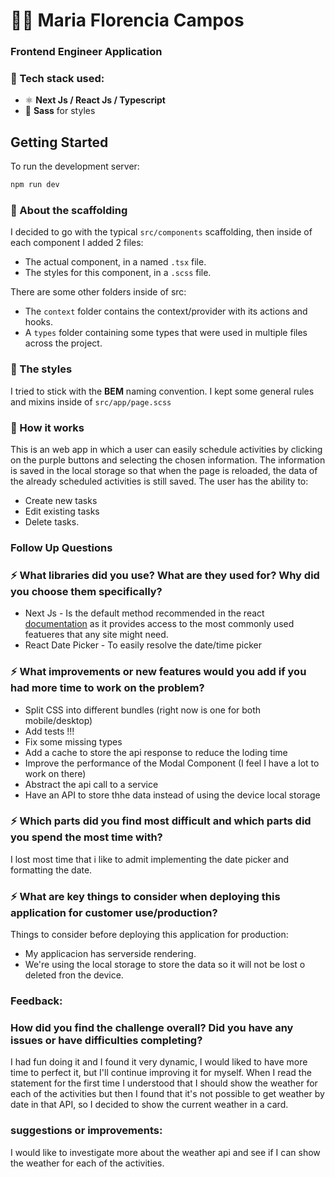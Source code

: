 # 🧑‍💻 Maria Florencia Campos

### Frontend Engineer Application

### 🔧 Tech stack used:

- ⚛️ **Next Js / React Js / Typescript**
- 💄 **Sass** for styles

## Getting Started

To run the development server:

```bash
npm run dev
```

### 📁 About the scaffolding

I decided to go with the typical `src/components` scaffolding, then inside of each component I added 2 files:

- The actual component, in a named `.tsx` file.
- The styles for this component, in a `.scss` file.

There are some other folders inside of src:

- The `context` folder contains the context/provider with its actions and hooks.
- A `types` folder containing some types that were used in multiple files across the project.

### 🎨 The styles

I tried to stick with the **BEM** naming convention.
I kept some general rules and mixins inside of `src/app/page.scss`

### 📝 How it works

This is an web app in which a user can easily schedule activities by clicking on the purple buttons and selecting the chosen information.
The information is saved in the local storage so that when the page is reloaded, the data of the already scheduled activities is still saved.
The user has the ability to:

- Create new tasks
- Edit existing tasks
- Delete tasks.

### Follow Up Questions

### ⚡️ What libraries did you use? What are they used for? Why did you choose them specifically?

- Next Js - Is the default method recommended in the react [documentation](https://react.dev/learn/start-a-new-react-project) as it provides access to the most commonly used featueres that any site might need.
- React Date Picker - To easily resolve the date/time picker

### ⚡️ What improvements or new features would you add if you had more time to work on the problem?

- Split CSS into different bundles (right now is one for both mobile/desktop)
- Add tests !!!
- Fix some missing types
- Add a cache to store the api response to reduce the loding time
- Improve the performance of the Modal Component (I feel I have a lot to work on there)
- Abstract the api call to a service
- Have an API to store thhe data instead of using the device local storage

### ⚡️ Which parts did you find most difficult and which parts did you spend the most time with?

I lost most time that i like to admit implementing the date picker and formatting the date.

### ⚡️ What are key things to consider when deploying this application for customer use/production?

Things to consider before deploying this application for production:

- My applicacion has serverside rendering.
- We're using the local storage to store the data so it will not be lost o deleted fron the device.

### Feedback:

### How did you find the challenge overall? Did you have any issues or have difficulties completing?

I had fun doing it and I found it very dynamic, I would liked to have more time to perfect it, but I'll continue improving it for myself.
When I read the statement for the first time I understood that I should show the weather for each of the activities but then I found that it's not possible to get weather by date in that API, so I decided to show the current weather in a card.

### suggestions or improvements:

I would like to investigate more about the weather api and see if I can show the weather for each of the activities.
